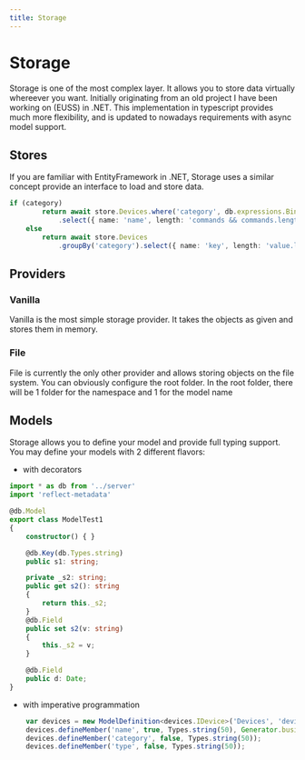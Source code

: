 ```yaml
---
title: Storage
---
```


# Storage

Storage is one of the most complex layer. It allows you to store data virtually whereever you want. Initially originating from an old project I have been working on (EUSS) in .NET. This implementation in typescript provides much more flexibility, and is updated to nowadays requirements with async model support.

## Stores

If you are familiar with EntityFramework in .NET, Storage uses a similar concept provide an interface to load and store data.

```ts
if (category)
        return await store.Devices.where('category', db.expressions.BinaryOperator.Equal, category)
            .select({ name: 'name', length: 'commands && commands.length + subdevices && subdevices.length' }).toArray();
    else
        return await store.Devices
            .groupBy('category').select({ name: 'key', length: 'value.length' }).toArray();
```

## Providers

### Vanilla

Vanilla is the most simple storage provider. It takes the objects as given and stores them in memory.

### File

File is currently the only other provider and allows storing objects on the file system. You can obviously configure the root folder. In the root folder, there will be 1 folder for the namespace and 1 for the model name

## Models

Storage allows you to define your model and provide full typing support.
You may define your models with 2 different flavors:

- with decorators

```ts
import * as db from '../server'
import 'reflect-metadata'

@db.Model
export class ModelTest1
{
    constructor() { }

    @db.Key(db.Types.string)
    public s1: string;

    private _s2: string;
    public get s2(): string
    {
        return this._s2;
    }
    @db.Field
    public set s2(v: string)
    {
        this._s2 = v;
    }

    @db.Field
    public d: Date;
}
```

- with imperative programmation

```ts
    var devices = new ModelDefinition<devices.IDevice>('Devices', 'devices', 'devices');
    devices.defineMember('name', true, Types.string(50), Generator.business);
    devices.defineMember('category', false, Types.string(50));
    devices.defineMember('type', false, Types.string(50));
```
